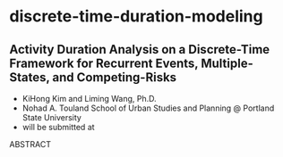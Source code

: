 discrete-time-duration-modeling
===============================

## Activity Duration Analysis on a Discrete-Time Framework for Recurrent Events, Multiple-States, and Competing-Risks

* KiHong Kim and Liming Wang, Ph.D.
* Nohad A. Touland School of Urban Studies and Planning @ Portland State University
* will be submitted at 
 
ABSTRACT

